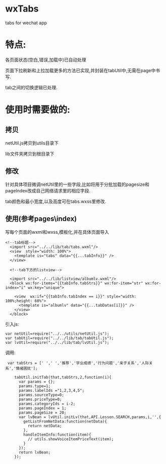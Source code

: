 # wxTabs
tabs for wechat app



# 特点:

各页面状态(空白,错误,加载中)已自动处理

页面下拉刷新和上拉加载更多的方法已实现,并封装在tabUtil中,无需在page中书写.

tab之间的切换逻辑已处理.



# 使用时需要做的:

## 拷贝

netUtil.js拷贝到utils目录下

lib文件夹拷贝到根目录下



##  修改

针对具体项目微调netUtil里的一些字段,比如将用于分批加载的pagesize和pageIndex改成自己网络请求里的相应字段.

tab颜色和最小宽度,以及高度可在tabs.wxss里修改.

## 使用(参考pages\index)

写每个页面的wxml和wxss,模板化,并在具体页面导入

```
<!--tab标题-->
  <import src="../../lib/tab/tabs.wxml"/>
  <view  style="width: 100%">
    <template is="tabs" data="{{...tabInfo}}" />
  </view>

  <!--tab下方的listview-->

  <import src="../../lib/listview/albumlv.wxml"/>
  <block wx:for-items="{{tabInfo.tabStrs}}" wx:for-item="str" wx:for-index="i" wx:key="unique">

    <view  wx:if="{{tabInfo.tabIndex == i}}" style="width: 100%;height: 60%">
      <template is="albumlv" data="{{...tabDatas[i]}}" />
    </view>
  </block>
```

引入js:

```
var netUtil=require("../../utils/netUtil.js");
var tabUtil=require("../../lib/tab/tabUtil.js");
var lvUtil=require("../../lib/tab/lvUtil.js");
```



调用:

```
 var tabStrs = [' ',' ','推荐','学业成绩','行为问题','亲子关系','人际关系','情绪困扰'];

    tabUtil.initTab(that,tabStrs,2,function(i){
      var params = {};
      params.type=1;
      params.labelIds ="1,2,3,4,5";
      params.sourceType=0;
      params.priceType=0;
      params.categoryIds = i-2;
      params.pageIndex = 1;
      params.pageSize = 20;
      var lvBean = lvUtil.initLv(that,API.Lesson.SEARCH,params,i,'',{
        getListFromNetData:function(netData){
          return netData;
        },
        handleItemInfo:function(item){
          // utils.showVoiceItemPriceText(item);
        }
      });
      return lvBean;
    });
```







